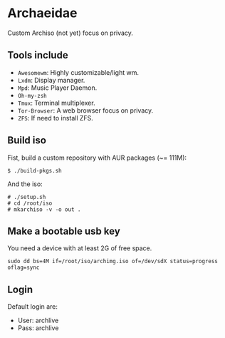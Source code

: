 # Archaeidae
Custom Archiso (not yet) focus on privacy.

## Tools include
+ `Awesomewm`: Highly customizable/light wm.
+ `Lxdm`: Display manager.
+ `Mpd`: Music Player Daemon.
+ `Oh-my-zsh`
+ `Tmux`: Terminal multiplexer.
+ `Tor-Browser`: A web browser focus on privacy.
+ `ZFS`: If need to install ZFS.

## Build iso
Fist, build a custom repository with AUR packages (~= 111M):

    $ ./build-pkgs.sh

And the iso:

    # ./setup.sh
    # cd /root/iso
    # mkarchiso -v -o out .

## Make a bootable usb key
You need a device with at least 2G of free space.

    sudo dd bs=4M if=/root/iso/archimg.iso of=/dev/sdX status=progress oflag=sync

## Login
Default login are:
+ User: archlive
+ Pass: archlive
